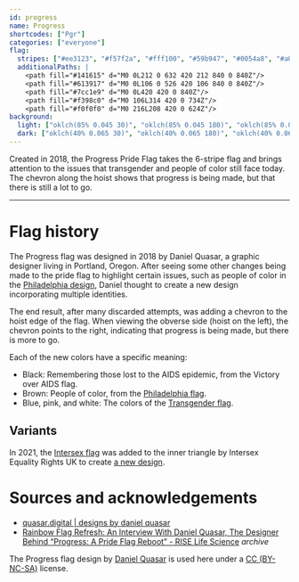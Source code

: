 ```yaml
---
id: progress
name: Progress
shortcodes: ["Pgr"]
categories: ["everyone"]
flag:
  stripes: ["#ee3123", "#f57f2a", "#fff100", "#59b947", "#0054a8", "#a0238f"]
  additionalPaths: |
    <path fill="#141615" d="M0 0L212 0 632 420 212 840 0 840Z"/>
    <path fill="#613917" d="M0 0L106 0 526 420 106 840 0 840Z"/>
    <path fill="#7cc1e9" d="M0 0L420 420 0 840Z"/>
    <path fill="#f398c0" d="M0 106L314 420 0 734Z"/>
    <path fill="#f0f0f0" d="M0 216L208 420 0 624Z"/>
background:
  light: ["oklch(85% 0.045 30)", "oklch(85% 0.045 180)", "oklch(85% 0.045 330)"]
  dark: ["oklch(40% 0.065 30)", "oklch(40% 0.065 180)", "oklch(40% 0.065 330)"]
---
```


Created in 2018, the Progress Pride Flag takes the 6-stripe flag and brings
attention to the issues that transgender and people of color still face today.
The chevron along the hoist shows that progress is being made, but that there is
still a lot to go.

---

# Flag history

The Progress flag was designed in 2018 by Daniel Quasar, a graphic designer
living in Portland, Oregon. After seeing some other changes being made to the
pride flag to highlight certain issues, such as people of color in the
[Philadelphia design](/flags/rainbow-philadelphia), Daniel thought to create a
new design incorporating multiple identities.

The end result, after many discarded attempts, was adding a chevron to the hoist
edge of the flag. When viewing the obverse side (hoist on the left), the chevron
points to the right, indicating that progress is being made, but there is more
to go.

Each of the new colors have a specific meaning:

- Black: Remembering those lost to the AIDS epidemic, from the Victory over AIDS
  flag.
- Brown: People of color, from the
  [Philadelphia flag](/flags/rainbow-philadelphia).
- Blue, pink, and white: The colors of the
  [Transgender flag](/flags/transgender).

## Variants

In 2021, the [Intersex flag](/flags/intersex) was added to the inner triangle by
Intersex Equality Rights UK to create [a new design](/flags/progress-intersex).

# Sources and acknowledgements

- [quasar.digital | designs by daniel quasar](https://progress.gay/)
- [Rainbow Flag Refresh: An Interview With Daniel Quasar, The Designer Behind “Progress: A Pride Flag Reboot” - RISE Life Science](https://web.archive.org/web/20210624203514/http://riselifescience.com/2018/06/29/rainbow-flag-refresh-an-interview-with-daniel-quasar-the-designer-behind-progress-a-pride-flag-reboot/)
  _archive_

The Progress flag design by [Daniel Quasar](https://quasar.digital) is used here
under a [CC (BY-NC-SA)](https://creativecommons.org/licenses/by-nc-sa/4.0/)
license.
